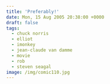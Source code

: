 ```yaml
---
title: 'Preferably!'
date: Mon, 15 Aug 2005 20:38:00 +0000
draft: false
tags:
  - chuck norris
  - elliot
  - imonkey
  - jean-claude van damme
  - movie
  - rob
  - steven seagal
image: /img/comic110.jpg
---
```


